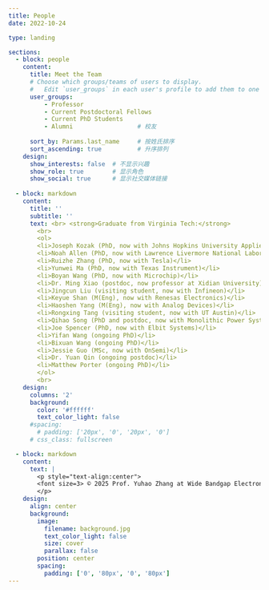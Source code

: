 ```yaml
---
title: People
date: 2022-10-24

type: landing

sections:
  - block: people
    content:
      title: Meet the Team
      # Choose which groups/teams of users to display.
      #   Edit `user_groups` in each user's profile to add them to one or more of these groups.
      user_groups:
          - Professor 
          - Current Postdoctoral Fellows
          - Current PhD Students  
          - Alumni                  # 校友
    
      sort_by: Params.last_name     # 按姓氏排序
      sort_ascending: true          # 升序排列
    design:
      show_interests: false  # 不显示兴趣
      show_role: true        # 显示角色
      show_social: true      # 显示社交媒体链接
    
  - block: markdown
    content:
      title: ''
      subtitle: ''
      text: <br> <strong>Graduate from Virginia Tech:</strong>  
        <br>
        <ol>
        <li>Joseph Kozak (PhD, now with Johns Hopkins University Applied Physics Laboratory)</li>
        <li>Noah Allen (PhD, now with Lawrence Livermore National Laboratory)</li>
        <li>Ruizhe Zhang (PhD, now with Tesla)</li>
        <li>Yunwei Ma (PhD, now with Texas Instrument)</li>
        <li>Boyan Wang (PhD, now with Microchip)</li>
        <li>Dr. Ming Xiao (postdoc, now professor at Xidian University)</li>
        <li>Jingcun Liu (visiting student, now with Infineon)</li>
        <li>Keyue Shan (M(Eng), now with Renesas Electronics)</li>
        <li>Haoshen Yang (M(Eng), now with Analog Devices)</li>
        <li>Rongxing Tang (visiting student, now with UT Austin)</li>
        <li>Qihao Song (PhD and postdoc, now with Monolithic Power Systems)</li>
        <li>Joe Spencer (PhD, now with Elbit Systems)</li>
        <li>Yifan Wang (ongoing PhD)</li>
        <li>Bixuan Wang (ongoing PhD)</li>
        <li>Jessie Guo (MSc, now with OnSemi)</li>
        <li>Dr. Yuan Qin (ongoing postdoc)</li>
        <li>Matthew Porter (ongoing PhD)</li>
        </ol>
        <br>
    design:
      columns: '2'
      background:
        color: '#ffffff'  
        text_color_light: false
      #spacing:
        # padding: ['20px', '0', '20px', '0']
      # css_class: fullscreen

  - block: markdown
    content:
      text: |
        <p style="text-align:center">
        <font size=3> © 2025 Prof. Yuhao Zhang at Wide Bandgap Electronics Group | Department of EEE | HKU | Built with <a href="https://creativecommons.org/licenses/by-nc-nd/4.0/" target="_blank" rel="noopener">CC BY NC ND 4.0</a> </font>
        </p>
    design:
      align: center
      background:
        image:
          filename: background.jpg
          text_color_light: false
          size: cover
          parallax: false
        position: center
        spacing:
          padding: ['0', '80px', '0', '80px']
---
```

